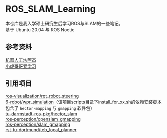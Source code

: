 # ROS_SLAM_Learning

本仓库是我入学硕士研究生后学习ROS与SLAM的一些笔记。  
基于 Ubuntu 20.04 与 ROS Noetic

## 参考资料

[机器人工坊阿杰](https://space.bilibili.com/411541289)  
[小虎哥哥爱学习](https://space.bilibili.com/66815220)  

## 引用项目

[ros-visualization/rqt_robot_steering](https://github.com/ros-visualization/rqt_robot_steering)  
[6-robot/wpr_simulation](https://github.com/6-robot/wpr_simulation)（该项目scripts目录下install_for_xx.sh的依赖安装脚本包含了 `hector-mapping` 与 `gmapping` 软件包）  
[tu-darmstadt-ros-pkg/hector_slam](https://github.com/tu-darmstadt-ros-pkg/hector_slam)  
[ros-perception/openslam_gmapping](https://github.com/ros-perception/openslam_gmapping)  
[ros-perception/slam_gmapping](https://github.com/ros-perception/slam_gmapping)  
[rst-tu-dortmund/teb_local_planner](https://github.com/rst-tu-dortmund/teb_local_planner)  